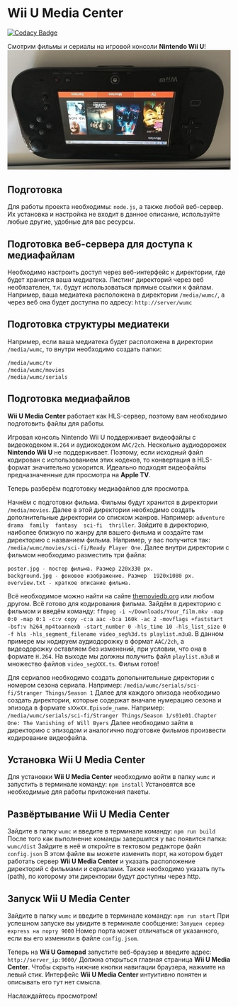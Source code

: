 # Wii U Media Center

[![Codacy Badge](https://api.codacy.com/project/badge/Grade/6bbce57a45f444f5906731c6292b1439)](https://app.codacy.com/manual/ivanxp/wumc?utm_source=github.com&utm_medium=referral&utm_content=ivanxpru/wumc&utm_campaign=Badge_Grade_Dashboard)

Смотрим фильмы и сериалы на игровой консоли **Nintendo Wii U**!
![Wii U Gamepad](https://raw.githubusercontent.com/ivanxpru/wumc/master/docs/assets/images/gamepad.jpg)
## Подготовка

Для работы проекта необходимы: `node.js`, а также любой веб-сервер. Их установка и настройка не входит в данное описание, используйте любые другие, удобные для вас ресурсы.

## Подготовка веб-сервера для доступа к медиафайлам

Необходимо настроить доступ через веб-интерфейс к директории, где будет хранится ваша медиатека. Листинг директорий через веб необязателен, т.к. будут использоваться прямые ссылки к файлам. Например, ваша медиатека расположена в директории `/media/wumc/`, а через веб она будет доступна по адресу: `http://server/wumc`

## Подготовка структуры медиатеки

Например, если ваша медиатека будет расположена в директории `/media/wumc`, то внутри необходимо создать папки:
```
/media/wumc/tv
/media/wumc/movies
/media/wumc/serials
```
## Подготовка медиафайлов

**Wii U Media Center** работает как HLS-сервер, поэтому вам необходимо подготовить файлы для работы. 

Игровая консоль Nintendo Wii U поддерживает видеофайлы с видеокодеком `H.264` и аудиокодеком `AAC/2ch`. Несколько аудиодорожек **Nintendo Wii U** не поддерживает. Поэтому, если исходный файл кодирован с использованием этих кодеков, то конвертация в HLS-формат значительно ускорится. Идеально подходят видеофайлы предназначенные для просмотра на **Apple TV**.

Теперь разберём подготовку медиафайлов для просмотра.

 Начнём с подготовки фильма. Фильмы будут хранится в директории `/media/movies`. Далее в этой директории необходимо создать дополнительные директории со списком жанров. Например: `adventure  drama  family  fantasy  sci-fi  thriller`. Зайдите в директорию, наиболее близкую по жанру для вашего фильма и создайте там директорию с названием фильма. Например, у вас получится так: `/media/wumc/movies/sci-fi/Ready Player One`. Далее внутри директории с фильмом необходимо разместить три файла:
 ```
 poster.jpg - постер фильма. Размер 220x330 px.
 background.jpg - фоновое изображение. Размер  1920x1080 px.
 overview.txt - краткое описание фильма.
 ```
 Всё необходимое можно найти на сайте [themoviedb.org](https://www.themoviedb.org/) или любом другом.
Всё готово для кодирования фильма. Зайдём в директорию с фильмом и введём команду: 
`ffmpeg -i ~/Downloads/Your_film.mkv -map 0:0 -map 0:1 -c:v copy -c:a aac -b:a 160k -ac 2 -movflags +faststart  -bsf:v h264_mp4toannexb -start_number 0 -hls_time 10 -hls_list_size 0 -f hls -hls_segment_filename video_seg%3d.ts playlist.m3u8`.
В данном примере мы кодируем аудиодорожку в формат `AAC/2ch`, а видеодорожку оставляем без изменений, при условии, что она в формате `H.264`.
На выходе мы должны получить файл `playlist.m3u8` и множество файлов `video_segXXX.ts`. Фильм готов!

Для сериалов необходимо создать допольнительные директории с номером сезона сериала. Например:
`/media/wumc/serials/sci-fi/Stranger Things/Season 1`
Далее для каждого эпизода необходимо создать директории, которые содержат вначале нумерацию сезона и эпизода в формате `sXXeXX.Episode_name`. Например:
`/media/wumc/serials/sci-fi/Stranger Things/Season 1/s01e01.Chapter One: The Vanishing of Will Byers`
Далее необходимо зайти в директорию с эпизодом и аналогично подготовке фильмов произвести кодирование видеофайла.

## Установка Wii U Media Center

Для установки **Wii U Media Center** необходимо войти в папку `wumc` и запустить в терминале команду: `npm install` Установятся все необходимые для работы приложения пакеты.

## Развёртывание Wii U Media Center

Зайдите в папку `wumc` и введите в терминале команду:
`npm run build`
После того как выполнение команды завершится у вас появится папка: `wumc/dist` Зайдите в неё и откройте в тектовом редакторе файл `config.json`  В этом файле вы можете изменить порт, на котором будет работать сервер **Wii U Media Center** и указать расположение директорий с фильмами и сериалами. Также необходимо указать путь (path), по которому эти директории будут доступны через http.

## Запуск Wii U Media Center

Зайдите в папку `wumc` и введите в терминале команду:
`npm run start`
При успешном запуске вы увидите в терминале сообщение:
`Запущен сервер express на порту 9000`
Номер порта может отличаться от указанного, если вы его изменили в файле `config.jsom`.

Теперь на **Wii U Gamepad** запустите веб-браузер и введите адрес: `http://server_ip:9000/` Должна открыться главная страница **Wii U Media Center**. Чтобы скрыть нижние кнопки навигации браузера, нажмите на левый стик. Интерфейс **Wii U Media Center** интуитивно понятен и описывать его тут нет смысла.

Наслаждайтесь просмотром!